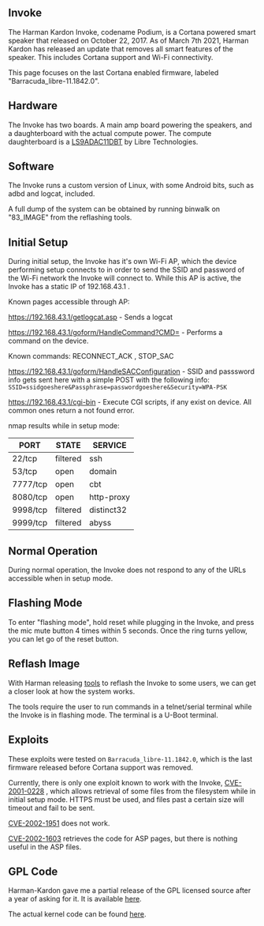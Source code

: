 

  

## Invoke

  

The Harman Kardon Invoke, codename Podium, is a Cortana powered smart speaker that released on October 22, 2017. As of March 7th 2021, Harman Kardon has released an update that removes all smart features of the speaker. This includes Cortana support and Wi-Fi connectivity.

  

This page focuses on the last Cortana enabled firmware, labeled "Barracuda_libre-11.1842.0".

  

## Hardware

The Invoke has two boards. A main amp board powering the speakers, and a daughterboard with the actual compute power. The compute daughterboard is a [LS9ADAC11DBT](https://fccid.io/2ADBM-LS9ADAC11DBT/User-Manual/User-manual-3586873) by Libre Technologies.

## Software
The Invoke runs a custom version of Linux, with some Android bits, such as adbd and logcat, included.

A full dump of the system can be obtained by running binwalk on "83_IMAGE" from the reflashing tools.

  

## Initial Setup

During initial setup, the Invoke has it's own Wi-Fi AP, which the device performing setup connects to in order to send the SSID and password of the Wi-Fi network the Invoke will connect to. While this AP is active, the Invoke has a static IP of 192.168.43.1 .

  

Known pages accessible through AP:

https://192.168.43.1/getlogcat.asp - Sends a logcat

https://192.168.43.1/goform/HandleCommand?CMD= - Performs a command on the device.

Known commands: RECONNECT_ACK , STOP_SAC

https://192.168.43.1/goform/HandleSACConfiguration - SSID and passsword info gets sent here with a simple POST with the following info: `SSID=ssidgoeshere&Passphrase=passwordgoeshere&Security=WPA-PSK`

https://192.168.43.1/cgi-bin - Execute CGI scripts, if any exist on device. All common ones return a not found error.

  

nmap results while in setup mode:

  

PORT | STATE | SERVICE
------ | ------|----------
22/tcp| filtered| ssh
53/tcp| open| domain
7777/tcp|open| cbt
8080/tcp|open| http-proxy
9998/tcp|filtered| distinct32
9999/tcp|filtered| abyss

  
  
  
  

## Normal Operation

During normal operation, the Invoke does not respond to any of the URLs accessible when in setup mode.

## Flashing Mode

To enter "flashing mode", hold reset while plugging in the Invoke, and press the mic mute button 4 times within 5 seconds. Once the ring turns yellow, you can let go of the reset button.


## Reflash Image

With Harman releasing [tools](https://github.com/coggy9/HKHacking/releases/tag/HarmanFlash "Harman.Kardon.INVOKE.Flashing.zip") to reflash the Invoke to some users, we can get a closer look at how the system works.

The tools require the user to run commands in a telnet/serial terminal while the Invoke is in flashing mode. The terminal is a U-Boot terminal. 
  

## Exploits

These exploits were tested on `Barracuda_libre-11.1842.0`, which is the last firmware released before Cortana support was removed.

Currently, there is only one exploit known to work with the Invoke, [CVE-2001-0228](https://www.cvedetails.com/cve/CVE-2001-0228/) , which allows retrieval of some files from the filesystem while in initial setup mode. HTTPS must be used, and files past a certain size will timeout and fail to be sent.

  

[CVE-2002-1951](https://www.exploit-db.com/exploits/21707) does not work.


[CVE-2002-1603](https://cve.mitre.org/cgi-bin/cvename.cgi?name=CVE-2002-1603) retrieves the code for ASP pages, but there is nothing useful in the ASP files.
  

## GPL Code

Harman-Kardon gave me a partial release of the GPL licensed source after a year of asking for it. It is available [here](https://archive.org/details/HK-Invoke-source-disclosure).

The actual kernel code can be found [here](https://archive.org/details/invoke-kernel).
